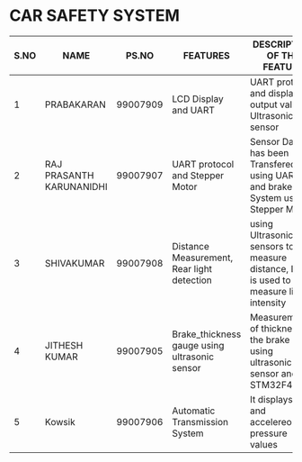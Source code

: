 # CAR SAFETY SYSTEM
S.NO|NAME|PS.NO|FEATURES|DESCRIPTION OF THE FEATURE
|-|-|-|-|-|
1|PRABAKARAN| 99007909|LCD Display and UART|UART protocol and display the output value of Ultrasonic sensor|
2|RAJ PRASANTH KARUNANIDHI| 99007907|UART protocol and Stepper Motor| Sensor Data has been Transfered using UART and brake System using Stepper Motor|
3|SHIVAKUMAR| 99007908| Distance Measurement, Rear light detection | using Ultrasonic sensors to measure distance, LDR is used to measure light intensity  |
4|JITHESH KUMAR| 99007905| Brake_thickness gauge using ultrasonic sensor|Measurement of thickness of the brake pads using ultrasonic sensor and STM32F407G |
5|Kowsik| 99007906|Automatic Transmission System|It displays gear and accelereometer pressure values|

